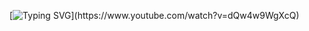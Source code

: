[![Typing SVG](https://readme-typing-svg.herokuapp.com?font=Fira+Code&pause=1000&color=89B4FA&repeat=false&width=435&lines=hey.+i'n+callyum;hjey+i'm+callu%2C;hey.+i'm+callum.)](https://www.youtube.com/watch?v=dQw4w9WgXcQ)
